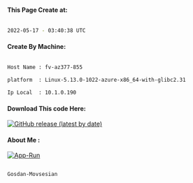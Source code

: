 
   
#### This Page Create at:

```bash

2022-05-17 - 03:40:38 UTC

```

#### Create By Machine:

```bash

Host Name : fv-az377-855

platform  : Linux-5.13.0-1022-azure-x86_64-with-glibc2.31

Ip Local  : 10.1.0.190

```
#### Download This code Here:

[![GitHub release (latest by date)](https://img.shields.io/github/v/release/Gosdan-Movsesian/Gosdan?style=for-the-badge&label=Download)](https://github.com/Gosdan-Movsesian/Gosdan/releases) 

</p> 

#### About Me :

[![App-Run](https://github.com/Gosdan-Movsesian/Gosdan/actions/workflows/App-Run.yml/badge.svg)](https://github.com/Gosdan-Movsesian/Gosdan/actions/workflows/App-Run.yml)

```bash

Gosdan-Movsesian

```

